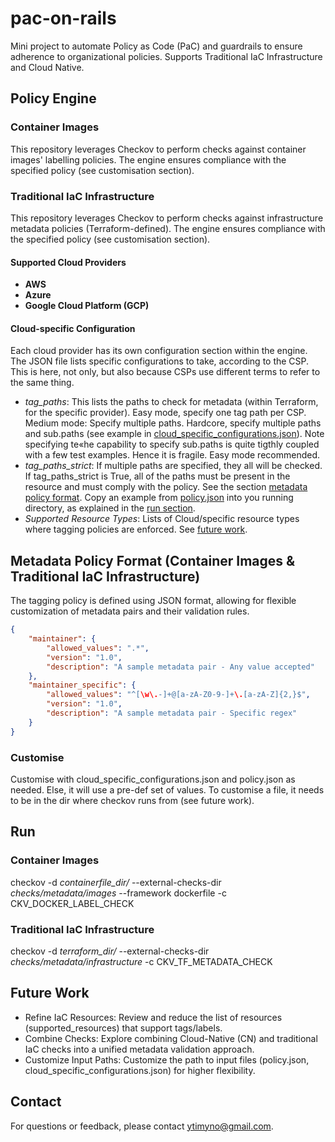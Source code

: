 # pac-on-rails
Mini project to automate Policy as Code (PaC) and guardrails to ensure adherence to organizational policies.
Supports Traditional IaC Infrastructure and Cloud Native.

## Policy Engine 

### Container Images

This repository leverages Checkov to perform checks against container images' labelling policies. The engine ensures compliance with the specified policy (see customisation section).

### Traditional IaC Infrastructure

This repository leverages Checkov to perform checks against infrastructure metadata policies (Terraform-defined). The engine ensures compliance with the specified policy (see customisation section).

#### Supported Cloud Providers

- **AWS**
- **Azure**
- **Google Cloud Platform (GCP)**

#### Cloud-specific Configuration

Each cloud provider has its own configuration section within the engine. The JSON file lists specific configurations to take, according to the CSP. This is here, not only, but also because CSPs use different terms to refer to the same thing.
- *tag_paths*: This lists the paths to check for metadata (within Terraform, for the specific provider). Easy mode, specify one tag path per CSP. Medium mode: Specify multiple paths. Hardcore, specify multiple paths and sub.paths (see example in [cloud_specific_configurations.json](./policy/metadata/infrastructure/cloud_specific_configurations.json)). Note specifying te«he capability to specify sub.paths is quite tigthly coupled with a few test examples. Hence it is fragile. Easy mode recommended.
- *tag_paths_strict*: If multiple paths are specified, they all will be checked. If tag_paths_strict is True, all of the paths must be present in the resource and must comply with the policy. See the section [metadata policy format](#metadata-policy-format). Copy an example from [policy.json](./policy/metadata/infrastructure/policy.json) into you running directory, as explained in the [run section](#run).
- *Supported Resource Types*: Lists of Cloud/specific resource types where tagging policies are enforced. See [future work](#future-work).


## Metadata Policy Format (Container Images & Traditional IaC Infrastructure)

The tagging policy is defined using JSON format, allowing for flexible customization of metadata pairs and their validation rules.

```json
{
    "maintainer": {
        "allowed_values": ".*",
        "version": "1.0",
        "description": "A sample metadata pair - Any value accepted"
    },
    "maintainer_specific": {
        "allowed_values": "^[\w\.-]+@[a-zA-Z0-9-]+\.[a-zA-Z]{2,}$",
        "version": "1.0",
        "description": "A sample metadata pair - Specific regex"
    }
}
```

### Customise
Customise with cloud_specific_configurations.json and policy.json as needed. Else, it will use a pre-def set of values. To customise a file, it needs to be in the dir where checkov runs from (see future work).

## Run

### Container Images
checkov -d *containerfile_dir/* --external-checks-dir *checks/metadata/images* --framework dockerfile -c CKV_DOCKER_LABEL_CHECK


### Traditional IaC Infrastructure
checkov -d *terraform_dir/* --external-checks-dir *checks/metadata/infrastructure* -c CKV_TF_METADATA_CHECK 


## Future Work

- Refine IaC Resources: Review and reduce the list of resources (supported_resources) that support tags/labels.
- Combine Checks: Explore combining Cloud-Native (CN) and traditional IaC checks into a unified metadata validation approach.
- Customize Input Paths: Customize the path to input files (policy.json, cloud_specific_configurations.json) for higher flexibility.

## Contact

For questions or feedback, please contact [ytimyno@gmail.com](mailto:ytimyno@gmail.com).
